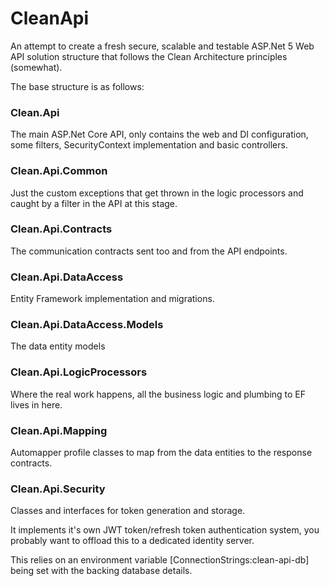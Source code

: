 # CleanApi
An attempt to create a fresh secure, scalable and testable ASP.Net 5 Web API solution structure that follows the Clean Architecture principles (somewhat).

The base structure is as follows:
### Clean.Api
The main ASP.Net Core API, only contains the web and DI configuration, some filters, SecurityContext implementation and basic controllers.

### Clean.Api.Common
Just the custom exceptions that get thrown in the logic processors and caught by a filter in the API at this stage.

### Clean.Api.Contracts
The communication contracts sent too and from the API endpoints.

### Clean.Api.DataAccess
Entity Framework implementation and migrations.

### Clean.Api.DataAccess.Models
The data entity models

### Clean.Api.LogicProcessors
Where the real work happens, all the business logic and plumbing to EF lives in here.

### Clean.Api.Mapping
Automapper profile classes to map from the data entities to the response contracts.

### Clean.Api.Security
Classes and interfaces for token generation and storage. 

It implements it's own JWT token/refresh token authentication system, you probably want to offload this to a dedicated identity server.

This relies on an environment variable [ConnectionStrings:clean-api-db] being set with the backing database details.
